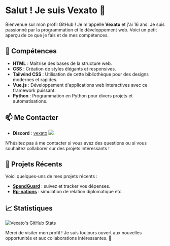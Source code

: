 # Salut ! Je suis Vexato :wave:

Bienvenue sur mon profil GitHub ! Je m'appelle **Vexato** et j'ai 16 ans. Je suis passionné par la programmation et le développement web. Voici un petit aperçu de ce que je fais et de mes compétences.

## :dart: Compétences

- **HTML** : Maîtrise des bases de la structure web.
- **CSS** : Création de styles élégants et responsives.
- **Tailwind CSS** : Utilisation de cette bibliothèque pour des designs modernes et rapides.
- **Vue.js** : Développement d'applications web interactives avec ce framework puissant.
- **Python** : Programmation en Python pour divers projets et automatisations.

## :mailbox: Me Contacter

- **Discord** : [vexato](https://discord.com/users/vexato)
![](https://dcbadge.limes.pink/api/shield/937352018526347284)

N'hésitez pas à me contacter si vous avez des questions ou si vous souhaitez collaborer sur des projets intéressants !

## :rocket: Projets Récents

Voici quelques-uns de mes projets récents :

- **[SpendGuard](https://spendguard.fr)** : suivez et tracker vos dépenses.
- **[Rp-nations](https://discord.gg/b9J862Khcm)** : simulation de relation diplomatique etc.

## :chart_with_upwards_trend: Statistiques

![Vexato's GitHub Stats](https://github-readme-stats.vercel.app/api?username=vexato&show_icons=true&hide_title=true&count_private=true&hide=prs)

Merci de visiter mon profil ! Je suis toujours ouvert aux nouvelles opportunités et aux collaborations intéressantes. :rocket:
